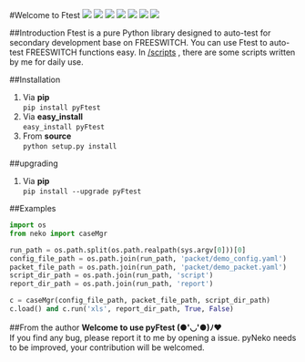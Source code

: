 #Welcome to Ftest
![](https://travis-ci.org/sudaning/Ftest.svg?branch=master)
![](https://img.shields.io/pypi/v/pyFtest.svg)
![](https://img.shields.io/badge/python-3.5-green.svg)
![](https://img.shields.io/badge/python-2.7-green.svg)
![](https://img.shields.io/badge/docs-stable-brightgreen.svg?style=flat)
![](https://img.shields.io/github/stars/sudaning/Ftest.svg)
![](https://img.shields.io/github/forks/sudaning/Ftest.svg)

##Introduction
Ftest is a pure Python library designed to auto-test for secondary development base on FREESWITCH.
You can use Ftest to auto-test FREESWITCH functions easy.
In [/scripts](https://github.com/sudaning/Ftest/tree/master/scripts) , there are some scripts written by me for daily use.

##Installation
1. Via **pip**  
```pip install pyFtest```  
2. Via **easy_install**  
```easy_install pyFtest```
3. From **source**  
```python setup.py install```

##upgrading
1. Via **pip**  
```pip install --upgrade pyFtest```

##Examples

```python
import os
from neko import caseMgr

run_path = os.path.split(os.path.realpath(sys.argv[0]))[0]
config_file_path = os.path.join(run_path, 'packet/demo_config.yaml')
packet_file_path = os.path.join(run_path, 'packet/demo_packet.yaml')
script_dir_path = os.path.join(run_path, 'script')
report_dir_path = os.path.join(run_path, 'report')

c = caseMgr(config_file_path, packet_file_path, script_dir_path)
c.load() and c.run('xls', report_dir_path, True, False)
```

##From the author
**Welcome to use pyFtest (●'◡'●)ﾉ♥**  
If you find any bug, please report it to me by opening a issue.
pyNeko needs to be improved, your contribution will be welcomed.
